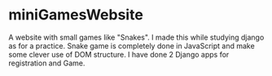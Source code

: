 # miniGamesWebsite

A website with small games like "Snakes".
I made this while studying django as for a practice.
Snake game is completely done in JavaScript and make some clever use of DOM structure.
I have done 2 Django apps for registration and Game.
